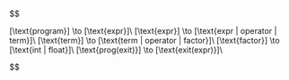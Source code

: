 $$

[\text{program}] \to [\text{expr}]\\
[\text{expr}] \to [\text{expr | operator | term}]\\
[\text{term}] \to [\text{term | operator | factor}]\\
[\text{factor}] \to [\text{int | float}]\\
[\text{prog(exit)}] \to [\text{exit(expr)}]\\


$$